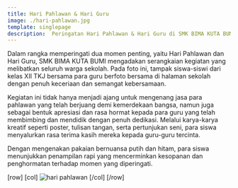 ```yaml
---
title: Hari Pahlawan & Hari Guru
image: ./hari-pahlawan.jpg
template: singlepage
description:  Peringatan Hari Pahlawan & Hari Guru di SMK BIMA KUTA BUMI
---
```


Dalam rangka memperingati dua momen penting, yaitu Hari Pahlawan dan Hari Guru, SMK BIMA KUTA BUMI mengadakan serangkaian kegiatan yang melibatkan seluruh warga sekolah. Pada foto ini, tampak siswa-siswi dari kelas XII TKJ bersama para guru berfoto bersama di halaman sekolah dengan penuh keceriaan dan semangat kebersamaan.

Kegiatan ini tidak hanya menjadi ajang untuk mengenang jasa para pahlawan yang telah berjuang demi kemerdekaan bangsa, namun juga sebagai bentuk apresiasi dan rasa hormat kepada para guru yang telah membimbing dan mendidik dengan penuh dedikasi. Melalui karya-karya kreatif seperti poster, tulisan tangan, serta pertunjukan seni, para siswa menyalurkan rasa terima kasih mereka kepada guru-guru tercinta.

Dengan mengenakan pakaian bernuansa putih dan hitam, para siswa menunjukkan penampilan rapi yang mencerminkan kesopanan dan penghormatan terhadap momen yang diperingati.

[row]
[col]
![hari pahlawan](./hari-pahlawan.jpg)
[/col]
[/row]